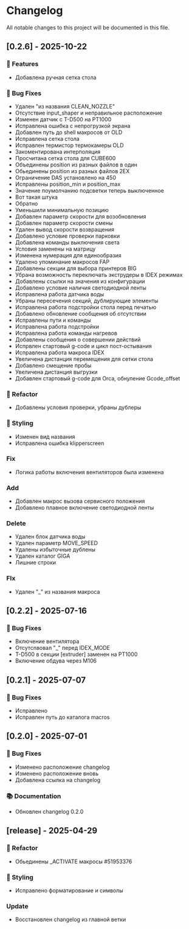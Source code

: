 # Changelog

All notable changes to this project will be documented in this file.

## [0.2.6] - 2025-10-22

### 🚀 Features

- Добавлена ручная сетка стола

### 🐛 Bug Fixes

- Удален "из названия CLEAN_NOZZLE"
- Отсутствие input_shaper и неправильное расположение
- Изменен датчик с T-D500 на PT1000
- Исправлена ошибка с непрогрузкой экрана
- Добавлен путь до shell макросов от OLD
- Исправлена сетка стола
- Исправлен термистор термокамеры OLD
- Закоментирована интерполяция
- Просчитана сетка стола для CUBE600
- Объединены position из разных файлов в один
- Обьединены position из разных файлов 2EX
- Ограничение DAS установлено на 450
- Исправлены position_min и position_max
- Значение поумолчанию подсветки теперь выключенное
- Вот такая штука
- Обратно
- Уменьшили минимальную позицию
- Добавлен параметр скорости для возобновления
- Добавлен параметр скорости смены
- Удален вывод скорости возвращения
- Добавлено условие проверки парковки
- Добавлена команды выключения света
- Условия заменены на матрицу
- Изменена нумерация для единообразия
- Удалено упоминание макросов FAP
- Добавлены секции для выбора принтеров BIG
- Убрана возможность переключать экструдеры в IDEX режимах
- Добавлены ссылки на значения из конфигурации
- Добавлено условие наличия светодиодной ленты
- Исправлена работа датчика воды
- Убраны пересечения секций, дублирующие элементы
- Исправлена работа подстройки стола перед печатью
- Добавлено обновление сообщения об отсутствии
- Исправлены пути и команды
- Исправлена работа подстройки
- Исправлена работа команды нагревов
- Добавлены сообщения о совершении действий
- Испрвлен стартовый g-code  и цикл пост-остывания
- Исправлена работа макроса IDEX
- Увеличена дистанция перемещения для сетки стола
- Добавлено смещение пробы
- Увеличена дистанция выгрузки
- Добавлен стартовый g-code для Orca, обнуление Gcode_offset

### 🚜 Refactor

- Добавлены условия проверки, убраны дублеры

### 🎨 Styling

- Изменен вид названия
- Исправлена ошибка klipperscreen

### Fix

- Логика работы включения вентиляторов была изменена

### Add

- Добавлен макрос вызова сервисного положения
- Добавлено плавное включение светодиодной ленты

### Delete

- Удален блок датчика воды
- Удален параметр MOVE_SPEED
- Удалены избыточные дублены
- Удален каталог GIGA
- Лишние строки

### FIx

- Удален "_" из названия макроса

## [0.2.2] - 2025-07-16

### 🐛 Bug Fixes

- Включение вентилятора
- Отсутсnвовал "_" перед IDEX_MODE
- T-D500 в секции [extruder] заменен на PT1000
- Включение обдува через M106

## [0.2.1] - 2025-07-07

### 🐛 Bug Fixes

- Исправлено
- Исправлен путь до каталога macros

## [0.2.0] - 2025-07-01

### 🐛 Bug Fixes

- Изменено расположение changelog
- Изменено расположение вновь
- Добавлена ссылка на changelog

### 📚 Documentation

- Обновлен changelog 0.2.0

## [release] - 2025-04-29

### 🚜 Refactor

- Обьединены _ACTIVATE макросы #51953376

### 🎨 Styling

- Исправлено форматирование и символы

### Update

- Восстановлен changelog из главной ветки

<!-- generated by git-cliff -->

